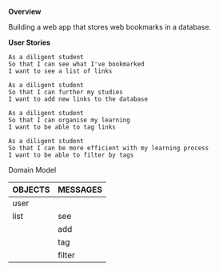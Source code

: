 

**Overview**

Building a web app that stores web bookmarks in a database.


**User Stories**
```
As a diligent student
So that I can see what I've bookmarked
I want to see a list of links
```

```
As a diligent student
So that I can further my studies
I want to add new links to the database
```

```
As a diligent student
So that I can organise my learning
I want to be able to tag links
```

```
As a diligent student
So that I can be more efficient with my learning process
I want to be able to filter by tags
```

Domain Model

| OBJECTS | MESSAGES |
|---------|----------|
|user | |
|list | see |
| | add |
||  tag|
|| filter |
